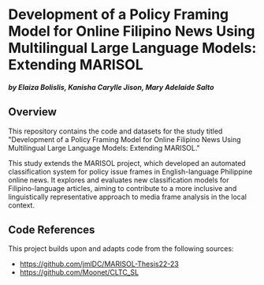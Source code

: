 # **Development of a Policy Framing Model for Online Filipino News Using Multilingual Large Language Models: Extending MARISOL**
#### *by Elaiza Bolislis, Kanisha Carylle Jison, Mary Adelaide Salto*

## **Overview**
This repository contains the code and datasets for the study titled "Development of a Policy Framing Model for Online Filipino News Using Multilingual Large Language Models: Extending MARISOL."

This study extends the MARISOL project, which developed an automated classification system for policy issue frames in English-language Philippine online news. It explores and evaluates new classification models for Filipino-language articles, aiming to contribute to a more inclusive and linguistically representative approach to media frame analysis in the local context.

## **Code References**
This project builds upon and adapts code from the following sources:
* https://github.com/jmlDC/MARISOL-Thesis22-23
* https://github.com/Moonet/CLTC_SL
